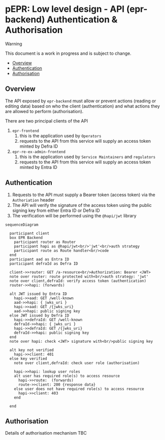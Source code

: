 # pEPR: Low level design - API (epr-backend) Authentication & Authorisation

> [!WARNING]
> This document is a work in progress and is subject to change.

<!-- prettier-ignore-start -->

- [Overview](#overview)
- [Authentication](#authentication)
- [Authorisation](#authorisation)
<!-- prettier-ignore-end -->

## Overview

The API exposed by `epr-backend` must allow or prevent actions (reading or editing data) based on who the client (authentication) and what actions they are allowed to perform (authorisation).

There are two principal clients of the API

1. `epr-frontend`
   1. this is the application used by `Operators`
   2. requests to the API from this service will supply an access token minted by Defra ID
2. `epr-re-ex-admin-frontend`
   1. this is the application used by `Service Maintainers` and `regulators`
   2. requests to the API from this service will supply an access token minted by Entra ID

## Authentication

1. Requests to the API must supply a Bearer token (access token) via the `Authoriation` header
2. The API will verify the signature of the access token using the public signing key from either Entra ID or Defra ID
3. The verification will be performed using the `@hapi/jwt` library

```mermaid
sequenceDiagram

  participant client
  box EPR Backend
    participant router as Router
    participant hapi as @hapi/jwt<br/>'jwt'<br/>auth strategy
    participant route as Route handler<br/>code
  end
  participant aad as Entra ID
  participant defraId as Defra ID

  client->>router: GET /a-resource<br/>Authorization: Bearer <JWT>
  note over router: route protected with<br/>auth strategy: 'jwt'
  note over client,defraId: verify access token (authentication)
  router->>hapi: (forwards)

  alt JWT issued by Entra ID
    hapi->>aad: GET /well-known
    aad->>hapi: { jwks_uri }
    hapi->>aad: GET /{jwks_uri}
    aad->>hapi: public signing key
  else JWT issued by Defra ID
    hapi->>defraId: GET /well-known
    defraId->>hapi: { jwks_uri }
    hapi->>defraId: GET /{jwks_uri}
    defraId->>hapi: public signing key
  end
  note over hapi: check <JWT> signature with<br/>public signing key

  alt key not verified
	hapi->>client: 401
  else key verified
    note over client,defraId: check user role (authorisation)

    hapi->>hapi: lookup user roles
    alt user has required role(s) to access resource
      hapi->>route:  (forwards)
      route->>client: 200 {response data}
    else user does not have required role(s) to access resource
      hapi->>client: 403
    end

  end
```

## Authorisation

Details of authorisation mechanism TBC
